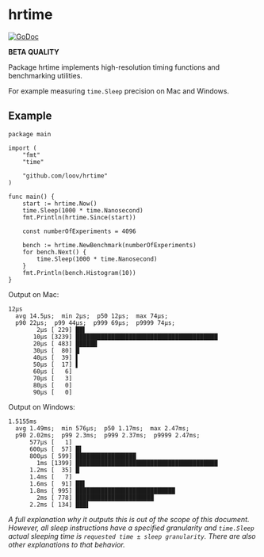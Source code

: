 # hrtime

[![GoDoc](https://godoc.org/github.com/loov/hrtime?status.svg)](http://godoc.org/github.com/loov/hrtime)

**BETA QUALITY**

Package hrtime implements high-resolution timing functions and benchmarking utilities.

For example measuring `time.Sleep` precision on Mac and Windows.

## Example
```
package main

import (
    "fmt"
    "time"

    "github.com/loov/hrtime"
)

func main() {
    start := hrtime.Now()
    time.Sleep(1000 * time.Nanosecond)
    fmt.Println(hrtime.Since(start))

    const numberOfExperiments = 4096

    bench := hrtime.NewBenchmark(numberOfExperiments)
    for bench.Next() {
        time.Sleep(1000 * time.Nanosecond)
    }
    fmt.Println(bench.Histogram(10))
}
```

Output on Mac:

```
12µs
  avg 14.5µs;  min 2µs;  p50 12µs;  max 74µs;
  p90 22µs;  p99 44µs;  p999 69µs;  p9999 74µs;
        2µs [ 229] ██▌
       10µs [3239] ████████████████████████████████████████
       20µs [ 483] ██████
       30µs [  80] █
       40µs [  39] ▌
       50µs [  17] ▌
       60µs [   6]
       70µs [   3]
       80µs [   0]
       90µs [   0]
```

Output on Windows:

```
1.5155ms
  avg 1.49ms;  min 576µs;  p50 1.17ms;  max 2.47ms;
  p90 2.02ms;  p99 2.3ms;  p999 2.37ms;  p9999 2.47ms;
      577µs [   1]
      600µs [  57] █▌
      800µs [ 599] █████████████████
        1ms [1399] ████████████████████████████████████████
      1.2ms [  35] █
      1.4ms [   7]
      1.6ms [  91] ██▌
      1.8ms [ 995] ████████████████████████████
        2ms [ 778] ██████████████████████
      2.2ms [ 134] ███▌
```

_A full explanation why it outputs this is out of the scope of this document. However, all sleep instructions have a specified granularity and `time.Sleep` actual sleeping time is `requested time ± sleep granularity`. There are also other explanations to that behavior._